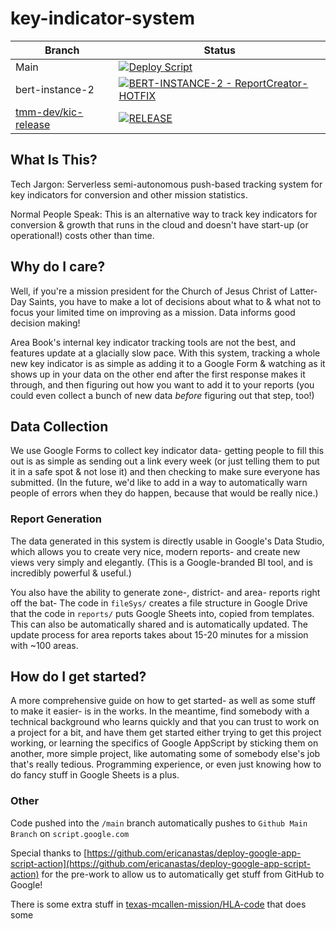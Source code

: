 # key-indicator-system

| Branch | Status |
| --- | --- |
| Main | [![Deploy Script](https://github.com/texas-mcallen-mission/key-indicator-system/actions/workflows/main.yml/badge.svg)](https://github.com/texas-mcallen-mission/key-indicator-system/actions/workflows/main.yml) |
| bert-instance-2 |[![BERT-INSTANCE-2 - ReportCreator-HOTFIX](https://github.com/texas-mcallen-mission/key-indicator-system/actions/workflows/BERT-INSTANCE-2.yml/badge.svg)](https://github.com/texas-mcallen-mission/key-indicator-system/actions/workflows/BERT-INSTANCE-2.yml) |
| [tmm-dev/kic-release](https://github.com/tmm-dev/kic-release) | [![RELEASE](https://github.com/tmm-dev/kic-release/actions/workflows/main.yml/badge.svg)](https://github.com/tmm-dev/kic-release/actions/workflows/main.yml) |

## What Is This?

Tech Jargon: Serverless semi-autonomous push-based tracking system for key indicators for conversion and other mission statistics.

Normal People Speak:  This is an alternative way to track key indicators for conversion & growth that runs in the cloud and doesn't have start-up (or operational!) costs other than time.

## Why do I care?

Well, if you're a mission president for the Church of Jesus Christ of Latter-Day Saints, you have to make a lot of decisions about what to & what not to focus your limited time on improving as a mission.  Data informs good decision making!

Area Book's internal key indicator tracking tools are not the best, and features update at a glacially slow pace.  With this system, tracking a whole new key indicator is as simple as adding it to a Google Form & watching as it shows up in your data on the other end after the first response makes it through, and then figuring out how you want to add it to your reports (you could even collect a bunch of new data *before* figuring out that step, too!)

## Data Collection

We use Google Forms to collect key indicator data- getting people to fill this out is as simple as sending out a link every week (or just telling them to put it in a safe spot & not lose it) and then checking to make sure everyone has submitted.  (In the future, we'd like to add in a way to automatically warn people of errors when they do happen, because that would be really nice.)

### Report Generation

The data generated in this system is directly usable in Google's Data Studio, which allows you to create very nice, modern reports- and create new views very simply and elegantly.  (This is a Google-branded BI tool, and is incredibly powerful & useful.)

You also have the ability to generate zone-, district- and area- reports right off the bat- The code in ``fileSys/`` creates a file structure in Google Drive that the code in ``reports/`` puts Google Sheets into, copied from templates.  This can also be automatically shared and is automatically updated.  The update process for area reports takes about 15-20 minutes for a mission with ~100 areas. 

## How do I get started?

A more comprehensive guide on how to get started- as well as some stuff to make it easier- is in the works.  In the meantime, find somebody with a technical background who learns quickly and that you can trust to work on a project for a bit, and have them get started either trying to get this project working, or learning the specifics of Google AppScript by sticking them on another, more simple project, like automating some of somebody else's job that's really tedious.  Programming experience, or even just knowing how to do fancy stuff in Google Sheets is a plus.

### Other

Code pushed into the ``/main``  branch automatically pushes to ``Github Main Branch`` on ``script.google.com``

Special thanks to [https://github.com/ericanastas/deploy-google-app-script-action](https://github.com/ericanastas/deploy-google-app-script-action) for the pre-work to allow us to automatically get stuff from GitHub to Google!

There is some extra stuff in [texas-mcallen-mission/HLA-code](https://github.com/texas-mcallen-mission/HLA-code) that does some 
